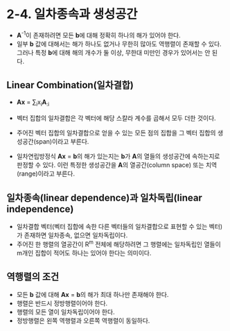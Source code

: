 # 2-4. 일차종속과 생성공간

* **A**<sup>-1</sup>이 존재하려면 모든 **b**에 대해 정확히 하나의 해가 있어야 한다.
* 일부 **b** 값에 대해서는 해가 하나도 없거나 무한히 많아도 역행렬이 존재할 수 있다. 그러나 특정 **b**에 대해 해의 개수가 둘 이상, 무한대 미만인 경우가 있어서는 안 된다.

## Linear Combination(일차결합)

* **Ax** = ∑<sub>i</sub>x<sub>i</sub>**A**<sub>:</sub><sub>i</sub>

* 벡터 집합의 일차결합은 각 벡터에 해당 스칼라 계수를 곱해서 모두 더한 것이다.
* 주어진 벡터 집합의 일차결합으로 얻을 수 있는 모든 점의 집합을 그 벡터 집합의 생성공간(span)이라고 부른다.
* 일차연립방정식 **Ax** = **b**의 해가 있는지는 **b**가 **A**의 열들의 생성공간에 속하는지로 판정할 수 있다. 이런 특정한 생성공간을 **A**의 열공간(column space) 또는 치역(range)이라고 부른다.

## 일차종속(linear dependence)과 일차독립(linear independence)

* 일차결합 벡터(벡터 집합에 속한 다른 벡터들의 일차결합으로 표현할 수 있는 벡터)가 존재하면 일차종속, 없으면 일차독립이다.
* 주어진 한 행렬의 열공간이 R<sup>m</sup> 전체에 해당하려면 그 행렬에는 일차독립인 열들이 m개인 집합이 적어도 하나는 있어야 한다는 의미이다.

## 역행렬의 조건

* 모든 **b** 값에 대해 **Ax** = **b**의 해가 최대 하나만 존재해야 한다.
* 행렬은 반드시 정방행렬이어야 한다.
* 행렬의 모든 열이 일차독립이어야 한다.
* 정방행렬은 왼쪽 역행렬과 오른쪽 역행렬이 동일하다.
